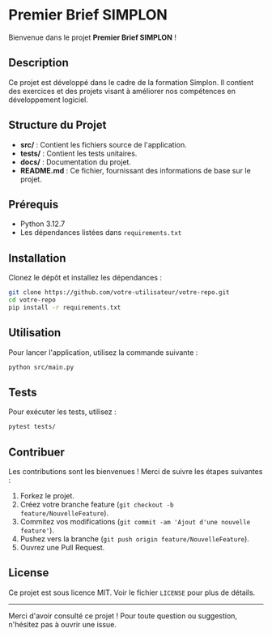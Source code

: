 # Premier Brief SIMPLON

Bienvenue dans le projet **Premier Brief SIMPLON** !

## Description

Ce projet est développé dans le cadre de la formation Simplon. Il contient des exercices et des projets visant à améliorer nos compétences en développement logiciel.

## Structure du Projet

- **src/** : Contient les fichiers source de l'application.
- **tests/** : Contient les tests unitaires.
- **docs/** : Documentation du projet.
- **README.md** : Ce fichier, fournissant des informations de base sur le projet.

## Prérequis

- Python 3.12.7
- Les dépendances listées dans `requirements.txt`

## Installation

Clonez le dépôt et installez les dépendances :

```bash
git clone https://github.com/votre-utilisateur/votre-repo.git
cd votre-repo
pip install -r requirements.txt
```

## Utilisation

Pour lancer l'application, utilisez la commande suivante :

```bash
python src/main.py
```

## Tests

Pour exécuter les tests, utilisez :

```bash
pytest tests/
```

## Contribuer

Les contributions sont les bienvenues ! Merci de suivre les étapes suivantes :

1. Forkez le projet.
2. Créez votre branche feature (`git checkout -b feature/NouvelleFeature`).
3. Commitez vos modifications (`git commit -am 'Ajout d'une nouvelle feature'`).
4. Pushez vers la branche (`git push origin feature/NouvelleFeature`).
5. Ouvrez une Pull Request.

## License

Ce projet est sous licence MIT. Voir le fichier `LICENSE` pour plus de détails.

---

Merci d'avoir consulté ce projet ! Pour toute question ou suggestion, n'hésitez pas à ouvrir une issue.
